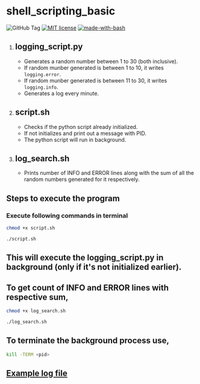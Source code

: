 # shell_scripting_basic
![GitHub Tag](https://img.shields.io/github/v/tag/joker-11011/shell_scripting_basic/tag) [![MIT license](https://img.shields.io/badge/License-MIT-green.svg)](https://lbesson.mit-license.org/) [![made-with-bash](https://img.shields.io/badge/Made%20with-Bash-1f425f.svg)](https://www.gnu.org/software/bash/)

1. ## logging_script.py
   - Generates a random number between 1 to 30 (both inclusive).
   - If random munber generated is between 1 to 10, it writes `logging.error`.
   - If random munber generated is between 11 to 30, it writes `logging.info`.
   - Generates a log every minute.

2. ## script.sh
   - Checks if the python script already initialized.
   - If not initializes and print out a message with PID.
   - The python script will run in background.

3. ## log_search.sh
   - Prints number of INFO and ERROR lines along with the sum of all the random numbers generated for it respectively.
      
## Steps to execute the program
   ### Execute following commands in terminal
   
```bash
chmod +x script.sh
```
```bash
./script.sh
```

## This will execute the logging_script.py in background (only if it's not initialized earlier).

## To get count of INFO and ERROR lines with respective sum,

```bash
chmod +x log_search.sh
```
```bash
./log_search.sh
```

## To terminate the background process use,

```bash
kill -TERM <pid>
```

## [Example log file](https://github.com/joker-11011/log_files/blob/285fb54002ab49a5ca27e06a12e3551d8977c5f3/python_output.log)
